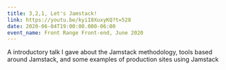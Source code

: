 ```yaml
---
title: 3,2,1, Let's Jamstack!
link: https://youtu.be/kyiI8XuxyKQ?t=528
date: 2020-06-04T19:00:00.000-06:00
event_name: Front Range Front-end, June 2020
---
```


A introductory talk I gave about the Jamstack methodology, tools based around Jamstack, and some examples of production sites using Jamstack
